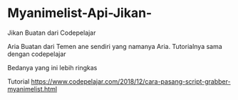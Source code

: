 # Myanimelist-Api-Jikan-

Jikan Buatan dari Codepelajar

Aria Buatan dari Temen ane sendiri yang namanya Aria. Tutorialnya sama dengan codepelajar

Bedanya yang ini lebih ringkas

Tutorial
https://www.codepelajar.com/2018/12/cara-pasang-script-grabber-myanimelist.html
